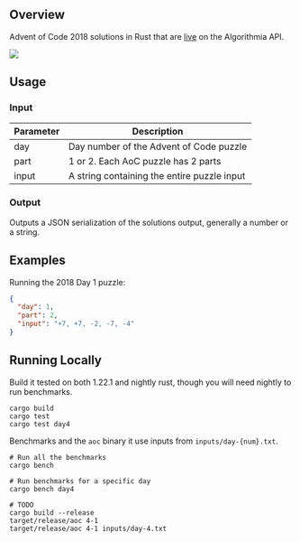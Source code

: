 ## Overview

Advent of Code 2018 solutions in Rust that are [live](https://algorithmia.com/algorithms/anowell/RustyAoC2018) on the Algorithmia API.

[![](https://algorithmia.com/algorithms/anowell/RustyAoC2018/badge)](https://algorithmia.com/algorithms/anowell/RustyAoC2018)


## Usage

### Input

| Parameter | Description |
| --------- | ----------- |
| day     | Day number of the Advent of Code puzzle |
| part    | 1 or 2. Each AoC puzzle has 2 parts |
| input   | A string containing the entire puzzle input |


### Output

Outputs a JSON serialization of the solutions output, generally a number or a string.

## Examples

Running the 2018 Day 1 puzzle:

```json
{
  "day": 1,
  "part": 2,
  "input": "+7, +7, -2, -7, -4"
}
```

## Running Locally

Build it tested on both 1.22.1 and nightly rust, though you will need nightly to run benchmarks.

```
cargo build
cargo test
cargo test day4
```

Benchmarks and the `aoc` binary it use inputs from `inputs/day-{num}.txt`.

```
# Run all the benchmarks
cargo bench

# Run benchmarks for a specific day
cargo bench day4

# TODO
cargo build --release
target/release/aoc 4-1
target/release/aoc 4-1 inputs/day-4.txt
```
